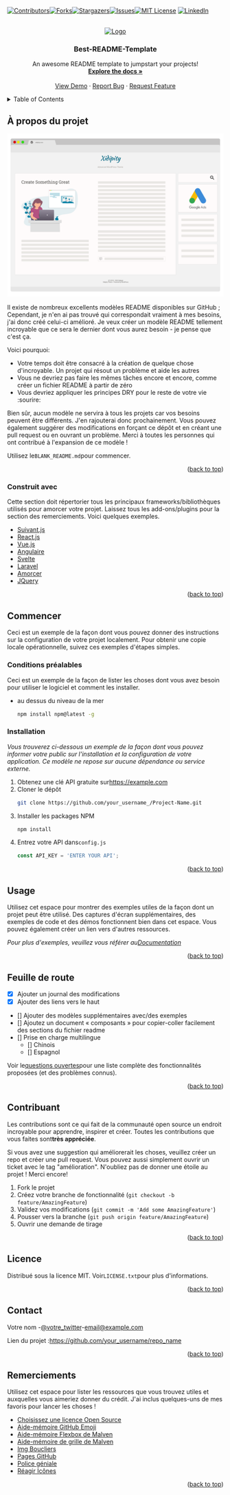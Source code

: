 <div id="top"></div>
<!--
*** Thanks for checking out the Best-README-Template. If you have a suggestion
*** that would make this better, please fork the repo and create a pull request
*** or simply open an issue with the tag "enhancement".
*** Don't forget to give the project a star!
*** Thanks again! Now go create something AMAZING! :D
-->

<!-- PROJECT SHIELDS -->

<!--
*** I'm using markdown "reference style" links for readability.
*** Reference links are enclosed in brackets [ ] instead of parentheses ( ).
*** See the bottom of this document for the declaration of the reference variables
*** for contributors-url, forks-url, etc. This is an optional, concise syntax you may use.
*** https://www.markdownguide.org/basic-syntax/#reference-style-links
-->

[![Contributors][contributors-shield]][contributors-url][![Forks][forks-shield]][forks-url][![Stargazers][stars-shield]][stars-url][![Issues][issues-shield]][issues-url][![MIT License][license-shield]][license-url]
[![LinkedIn][linkedin-shield]][linkedin-url]

<!-- PROJECT LOGO -->

<br />
<div align="center">
  <a href="https://github.com/othneildrew/Best-README-Template">
    <img src="images/logo.png" alt="Logo" width="80" height="80">
  </a>

  <h3 align="center">Best-README-Template</h3>

  <p align="center">
    An awesome README template to jumpstart your projects!
    <br />
    <a href="https://github.com/othneildrew/Best-README-Template"><strong>Explore the docs »</strong></a>
    <br />
    <br />
    <a href="https://github.com/othneildrew/Best-README-Template">View Demo</a>
    ·
    <a href="https://github.com/othneildrew/Best-README-Template/issues">Report Bug</a>
    ·
    <a href="https://github.com/othneildrew/Best-README-Template/issues">Request Feature</a>
  </p>
</div>

<!-- TABLE OF CONTENTS -->

<details>
  <summary>Table of Contents</summary>
  <ol>
    <li>
      <a href="#about-the-project">About The Project</a>
      <ul>
        <li><a href="#built-with">Built With</a></li>
      </ul>
    </li>
    <li>
      <a href="#getting-started">Getting Started</a>
      <ul>
        <li><a href="#prerequisites">Prerequisites</a></li>
        <li><a href="#installation">Installation</a></li>
      </ul>
    </li>
    <li><a href="#usage">Usage</a></li>
    <li><a href="#roadmap">Roadmap</a></li>
    <li><a href="#contributing">Contributing</a></li>
    <li><a href="#license">License</a></li>
    <li><a href="#contact">Contact</a></li>
    <li><a href="#acknowledgments">Acknowledgments</a></li>
  </ol>
</details>

<!-- ABOUT THE PROJECT -->

## À propos du projet

[![Product Name Screen Shot][product-screenshot]](https://example.com)

Il existe de nombreux excellents modèles README disponibles sur GitHub ; Cependant, je n'en ai pas trouvé qui correspondait vraiment à mes besoins, j'ai donc créé celui-ci amélioré. Je veux créer un modèle README tellement incroyable que ce sera le dernier dont vous aurez besoin - je pense que c'est ça.

Voici pourquoi:

-   Votre temps doit être consacré à la création de quelque chose d'incroyable. Un projet qui résout un problème et aide les autres
-   Vous ne devriez pas faire les mêmes tâches encore et encore, comme créer un fichier README à partir de zéro
-   Vous devriez appliquer les principes DRY pour le reste de votre vie :sourire:

Bien sûr, aucun modèle ne servira à tous les projets car vos besoins peuvent être différents. J'en rajouterai donc prochainement. Vous pouvez également suggérer des modifications en forçant ce dépôt et en créant une pull request ou en ouvrant un problème. Merci à toutes les personnes qui ont contribué à l'expansion de ce modèle !

Utilisez le`BLANK_README.md`pour commencer.

<p align="right">(<a href="#top">back to top</a>)</p>

### Construit avec

Cette section doit répertorier tous les principaux frameworks/bibliothèques utilisés pour amorcer votre projet. Laissez tous les add-ons/plugins pour la section des remerciements. Voici quelques exemples.

-   [Suivant.js](https://nextjs.org/)
-   [React.js](https://reactjs.org/)
-   [Vue.js](https://vuejs.org/)
-   [Angulaire](https://angular.io/)
-   [Svelte](https://svelte.dev/)
-   [Laravel](https://laravel.com)
-   [Amorcer](https://getbootstrap.com)
-   [JQuery](https://jquery.com)

<p align="right">(<a href="#top">back to top</a>)</p>

<!-- GETTING STARTED -->

## Commencer

Ceci est un exemple de la façon dont vous pouvez donner des instructions sur la configuration de votre projet localement.
Pour obtenir une copie locale opérationnelle, suivez ces exemples d'étapes simples.

### Conditions préalables

Ceci est un exemple de la façon de lister les choses dont vous avez besoin pour utiliser le logiciel et comment les installer.

-   au dessus du niveau de la mer
    ```sh
    npm install npm@latest -g
    ```

### Installation

_Vous trouverez ci-dessous un exemple de la façon dont vous pouvez informer votre public sur l'installation et la configuration de votre application. Ce modèle ne repose sur aucune dépendance ou service externe._

1.  Obtenez une clé API gratuite sur<https://example.com>
2.  Cloner le dépôt
    ```sh
    git clone https://github.com/your_username_/Project-Name.git
    ```
3.  Installer les packages NPM
    ```sh
    npm install
    ```
4.  Entrez votre API dans`config.js`
    ```js
    const API_KEY = 'ENTER YOUR API';
    ```

<p align="right">(<a href="#top">back to top</a>)</p>

<!-- USAGE EXAMPLES -->

## Usage

Utilisez cet espace pour montrer des exemples utiles de la façon dont un projet peut être utilisé. Des captures d'écran supplémentaires, des exemples de code et des démos fonctionnent bien dans cet espace. Vous pouvez également créer un lien vers d'autres ressources.

_Pour plus d'exemples, veuillez vous référer au[Documentation](https://example.com)_

<p align="right">(<a href="#top">back to top</a>)</p>

<!-- ROADMAP -->

## Feuille de route

-   [x] Ajouter un journal des modifications
-   [x] Ajouter des liens vers le haut
-   \[] Ajouter des modèles supplémentaires avec/des exemples
-   \[] Ajoutez un document « composants » pour copier-coller facilement des sections du fichier readme
-   \[] Prise en charge multilingue
    -   \[] Chinois
    -   \[] Espagnol

Voir le[questions ouvertes](https://github.com/othneildrew/Best-README-Template/issues)pour une liste complète des fonctionnalités proposées (et des problèmes connus).

<p align="right">(<a href="#top">back to top</a>)</p>

<!-- CONTRIBUTING -->

## Contribuant

Les contributions sont ce qui fait de la communauté open source un endroit incroyable pour apprendre, inspirer et créer. Toutes les contributions que vous faites sont**très appréciée**.

Si vous avez une suggestion qui améliorerait les choses, veuillez créer un repo et créer une pull request. Vous pouvez aussi simplement ouvrir un ticket avec le tag "amélioration".
N'oubliez pas de donner une étoile au projet ! Merci encore!

1.  Fork le projet
2.  Créez votre branche de fonctionnalité (`git checkout -b feature/AmazingFeature`)
3.  Validez vos modifications (`git commit -m 'Add some AmazingFeature'`)
4.  Pousser vers la branche (`git push origin feature/AmazingFeature`)
5.  Ouvrir une demande de tirage

<p align="right">(<a href="#top">back to top</a>)</p>

<!-- LICENSE -->

## Licence

Distribué sous la licence MIT. Voir`LICENSE.txt`pour plus d'informations.

<p align="right">(<a href="#top">back to top</a>)</p>

<!-- CONTACT -->

## Contact

Votre nom -[@votre_twitter](https://twitter.com/your_username)-[email@example.com](mailto:email@example.com)

Lien du projet :<https://github.com/your_username/repo_name>

<p align="right">(<a href="#top">back to top</a>)</p>

<!-- ACKNOWLEDGMENTS -->

## Remerciements

Utilisez cet espace pour lister les ressources que vous trouvez utiles et auxquelles vous aimeriez donner du crédit. J'ai inclus quelques-uns de mes favoris pour lancer les choses !

-   [Choisissez une licence Open Source](https://choosealicense.com)
-   [Aide-mémoire GitHub Emoji](https://www.webpagefx.com/tools/emoji-cheat-sheet)
-   [Aide-mémoire Flexbox de Malven](https://flexbox.malven.co/)
-   [Aide-mémoire de grille de Malven](https://grid.malven.co/)
-   [Img Boucliers](https://shields.io)
-   [Pages GitHub](https://pages.github.com)
-   [Police géniale](https://fontawesome.com)
-   [Réagir Icônes](https://react-icons.github.io/react-icons/search)

<p align="right">(<a href="#top">back to top</a>)</p>

<!-- MARKDOWN LINKS & IMAGES -->

<!-- https://www.markdownguide.org/basic-syntax/#reference-style-links -->

[contributors-shield]: https://img.shields.io/github/contributors/othneildrew/Best-README-Template.svg?style=for-the-badge

[contributors-url]: https://github.com/othneildrew/Best-README-Template/graphs/contributors

[forks-shield]: https://img.shields.io/github/forks/othneildrew/Best-README-Template.svg?style=for-the-badge

[forks-url]: https://github.com/othneildrew/Best-README-Template/network/members

[stars-shield]: https://img.shields.io/github/stars/othneildrew/Best-README-Template.svg?style=for-the-badge

[stars-url]: https://github.com/othneildrew/Best-README-Template/stargazers

[issues-shield]: https://img.shields.io/github/issues/othneildrew/Best-README-Template.svg?style=for-the-badge

[issues-url]: https://github.com/othneildrew/Best-README-Template/issues

[license-shield]: https://img.shields.io/github/license/othneildrew/Best-README-Template.svg?style=for-the-badge

[license-url]: https://github.com/othneildrew/Best-README-Template/blob/master/LICENSE.txt

[linkedin-shield]: https://img.shields.io/badge/-LinkedIn-black.svg?style=for-the-badge&logo=linkedin&colorB=555

[linkedin-url]: https://linkedin.com/in/othneildrew

[product-screenshot]: images/screenshot.png
